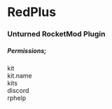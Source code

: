 # RedPlus
### Unturned RocketMod Plugin

##### Permissions;
kit <br>
kit.name <br>
kits <br>
discord <br>
rphelp
